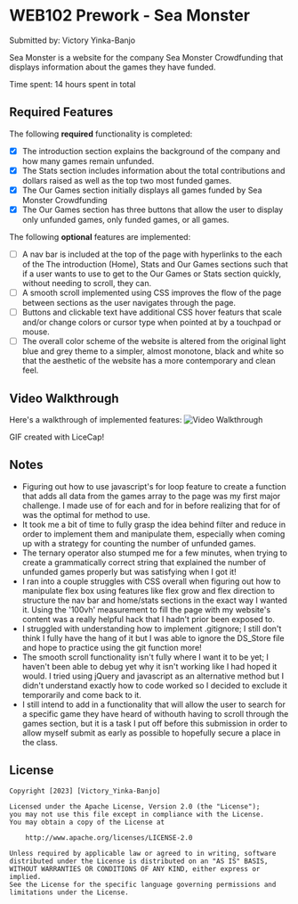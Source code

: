 # WEB102 Prework - Sea Monster

Submitted by: Victory Yinka-Banjo

Sea Monster is a website for the company Sea Monster Crowdfunding that displays information about the games they have funded.

Time spent: 14 hours spent in total

## Required Features

The following **required** functionality is completed:

- [x] The introduction section explains the background of the company and how many games remain unfunded.
- [x] The Stats section includes information about the total contributions and dollars raised as well as the top two most funded games.
- [x] The Our Games section initially displays all games funded by Sea Monster Crowdfunding
- [x] The Our Games section has three buttons that allow the user to display only unfunded games, only funded games, or all games.

The following **optional** features are implemented:

- [ ] A nav bar is included at the top of the page with hyperlinks to the each of the The introduction (Home), Stats and Our Games sections such that if a user wants to use to get to the Our Games or Stats section quickly, without needing to scroll, they can.
- [ ] A smooth scroll implemented using CSS improves the flow of the page between sections as the user navigates through the page.
- [ ] Buttons and clickable text have additional CSS hover featurs that scale and/or change colors or cursor type when pointed at by a touchpad or mouse.
- [ ] The overall color scheme of the website is altered from the original light blue and grey theme to a simpler, almost monotone, black and white so that the aesthetic of the website has a more contemporary and clean feel.

## Video Walkthrough

Here's a walkthrough of implemented features:
<img src='https://imgur.com/TOdwWdK' title='Video Walkthrough' width='' alt='Video Walkthrough' />

GIF created with LiceCap!

## Notes

- Figuring out how to use javascript's for loop feature to create a function that adds all data from the games array to the page was my first major challenge. I made use of for each and for in before realizing that for of was the optimal for method to use.
- It took me a bit of time to fully grasp the idea behind filter and reduce in order to implement them and manipulate them, especially when coming up with a strategy for counting the number of unfunded games.
- The ternary operator also stumped me for a few minutes, when trying to create a grammatically correct string that explained the number of unfunded games properly but was satisfying when I got it!
- I ran into a couple struggles with CSS overall when figuring out how to manipulate flex box using features like flex grow and flex direction to structure the nav bar and home/stats sections in the exact way I wanted it. Using the '100vh' measurement to fill the page with my website's content was a really helpful hack that I hadn't prior been exposed to.
- I struggled with understanding how to implement .gitignore; I still don't think I fully have the hang of it but I was able to ignore the DS_Store file and hope to practice using the git function more!
- The smooth scroll functionality isn't fully where I want it to be yet; I haven't been able to debug yet why it isn't working like I had hoped it would. I tried using jQuery and javascript as an alternative method but I didn't understand exactly how to code worked so I decided to exclude it temporarily and come back to it.
- I still intend to add in a functionality that will allow the user to search for a specific game they have heard of withouth having to scroll through the games section, but it is a task I put off before this submission in order to allow myself submit as early as possible to hopefully secure a place in the class.

## License

    Copyright [2023] [Victory_Yinka-Banjo]

    Licensed under the Apache License, Version 2.0 (the "License");
    you may not use this file except in compliance with the License.
    You may obtain a copy of the License at

        http://www.apache.org/licenses/LICENSE-2.0

    Unless required by applicable law or agreed to in writing, software
    distributed under the License is distributed on an "AS IS" BASIS,
    WITHOUT WARRANTIES OR CONDITIONS OF ANY KIND, either express or implied.
    See the License for the specific language governing permissions and
    limitations under the License.
